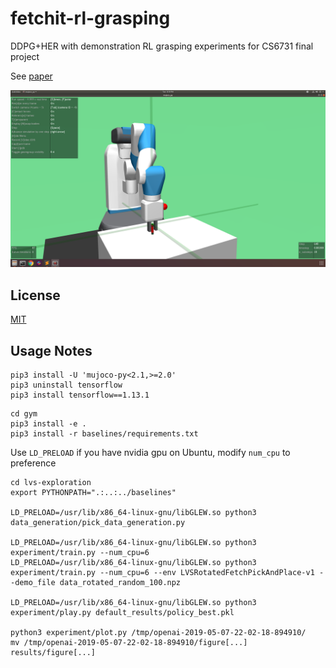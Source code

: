 # fetchit-rl-grasping
DDPG+HER with demonstration RL grasping experiments for CS6731 final project

See [paper](https://github.com/cerrno/fetchit-rl-grasping/blob/master/Humanoid%20Robotics%20Project%20Report.pdf)

![Training](/pictures/Screenshot%20from%202019-05-07%2020-19-56.png)

## License
[MIT](https://lucasschuermann.com/license.txt)

## Usage Notes

```
pip3 install -U 'mujoco-py<2.1,>=2.0'
pip3 uninstall tensorflow
pip3 install tensorflow==1.13.1
```

```
cd gym
pip3 install -e .
pip3 install -r baselines/requirements.txt
```

Use `LD_PRELOAD` if you have nvidia gpu on Ubuntu, modify `num_cpu` to preference
```
cd lvs-exploration
export PYTHONPATH=".:..:../baselines"

LD_PRELOAD=/usr/lib/x86_64-linux-gnu/libGLEW.so python3 data_generation/pick_data_generation.py

LD_PRELOAD=/usr/lib/x86_64-linux-gnu/libGLEW.so python3 experiment/train.py --num_cpu=6
LD_PRELOAD=/usr/lib/x86_64-linux-gnu/libGLEW.so python3 experiment/train.py --num_cpu=6 --env LVSRotatedFetchPickAndPlace-v1 --demo_file data_rotated_random_100.npz 

LD_PRELOAD=/usr/lib/x86_64-linux-gnu/libGLEW.so python3 experiment/play.py default_results/policy_best.pkl

python3 experiment/plot.py /tmp/openai-2019-05-07-22-02-18-894910/
mv /tmp/openai-2019-05-07-22-02-18-894910/figure[...] results/figure[...]
```
